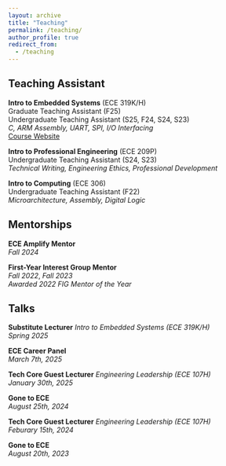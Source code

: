 ```yaml
---
layout: archive
title: "Teaching"
permalink: /teaching/
author_profile: true
redirect_from:
  - /teaching
---
```


Teaching Assistant
------
**Intro to Embedded Systems** (ECE 319K/H)<br>
Graduate Teaching Assistant (F25)<br>
Undergraduate Teaching Assistant (S25, F24, S24, S23)<br>
_C, ARM Assembly, UART, SPI, I/O Interfacing_<br>
[Course Website](https://users.ece.utexas.edu/~valvano/mspm0/)<br>

**Intro to Professional Engineering** (ECE 209P)<br>
Undergraduate Teaching Assistant (S24, S23)<br>
_Technical Writing, Engineering Ethics, Professional Development_<br>

**Intro to Computing** (ECE 306)<br>
Undergraduate Teaching Assistant (F22)<br>
_Microarchitecture, Assembly, Digital Logic_

Mentorships
------
**ECE Amplify Mentor**<br>
_Fall 2024_<br>

**First-Year Interest Group Mentor**<br>
_Fall 2022_, _Fall 2023_<br>
_Awarded 2022 FIG Mentor of the Year_

Talks
------
**Substitute Lecturer** _Intro to Embedded Systems (ECE 319K/H)_<br>
_Spring 2025_<br>

**ECE Career Panel**<br>
_March 7th, 2025_<br>

**Tech Core Guest Lecturer** _Engineering Leadership (ECE 107H)_<br>
_January 30th, 2025_<br>

**Gone to ECE**<br>
_August 25th, 2024_<br>

**Tech Core Guest Lecturer** _Engineering Leadership (ECE 107H)_<br>
_Feburary 15th, 2024_<br>

**Gone to ECE**<br>
_August 20th, 2023_<br>